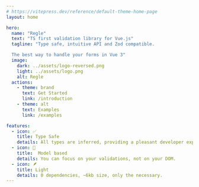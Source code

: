 ```yaml
---
# https://vitepress.dev/reference/default-theme-home-page
layout: home

hero:
  name: "Regle"
  text: "TS first validation library for Vue.js"
  tagline: "Type safe, intuitive API and Zod compatible.

  The best way to handle your forms in Vue 3"
  image:
    dark: ../assets/logo-reversed.png
    light: ../assets/logo.png
    alt: Regle
  actions:
    - theme: brand
      text: Get Started
      link: /introduction
    - theme: alt
      text: Examples
      link: /examples

features:
  - icon: ✅
    title: Type Safe
    details: All types are inferred, providing a pleasant developer experience.
  - icon: 📕
    title:  Model based
    details: You can focus on your validations, not on your DOM.
  - icon: 🪶
    title: Light
    details: 0 dependencies, ~6kb size, only the necessary.
---
```


